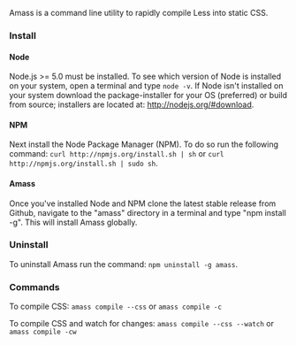 Amass is a command line utility to rapidly compile Less into static CSS.

### Install

#### Node

Node.js >= 5.0 must be installed. To see which version of Node is installed on your system, open a terminal and type `node -v`. If Node isn't installed on your system download the package-installer for your OS (preferred) or build from source; installers are located at: http://nodejs.org/#download.

#### NPM

Next install the Node Package Manager (NPM). To do so run the following command: `curl http://npmjs.org/install.sh | sh` or `curl http://npmjs.org/install.sh | sudo sh`.

#### Amass

Once you've installed Node and NPM clone the latest stable release from Github, navigate to the "amass" directory in a terminal and type "npm install -g". This will install Amass globally.

### Uninstall

To uninstall Amass run the command: `npm uninstall -g amass`.

### Commands

To compile CSS: `amass compile --css` or `amass compile -c`

To compile CSS and watch for changes: `amass compile --css --watch` or `amass compile -cw`